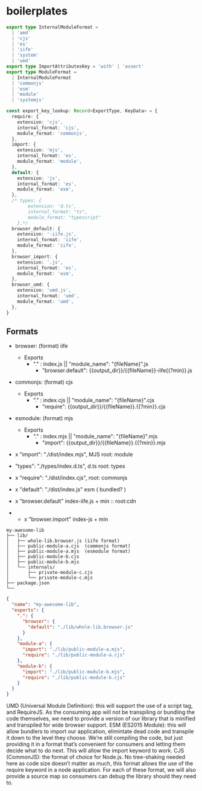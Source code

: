 # boilerplates

```ts
export type InternalModuleFormat =
  | 'amd'
  | 'cjs'
  | 'es'
  | 'iife'
  | 'system'
  | 'umd'
export type ImportAttributesKey = 'with' | 'assert'
export type ModuleFormat =
  | InternalModuleFormat
  | 'commonjs'
  | 'esm'
  | 'module'
  | 'systemjs'
```

```ts
const export_key_lookup: Record<ExportType, KeyData> = {
  require: {
    extension: 'cjs',
    internal_format: 'cjs',
    module_format: 'commonjs',
  },
  import: {
    extension: 'mjs',
    internal_format: 'es',
    module_format: 'module',
  },
  default: {
    extension: 'js',
    internal_format: 'es',
    module_format: 'esm',
  },
  /* types: {
        extension: 'd.ts',
        internal_format: "ts",
        module_format: "typescript"
    },*/
  browser_default: {
    extension: '-iife.js',
    internal_format: 'iife',
    module_format: 'iife',
  },
  browser_import: {
    extension: '.js',
    internal_format: 'es',
    module_format: 'esm',
  },
  browser_umd: {
    extension: 'umd.js',
    internal_format: 'umd',
    module_format: 'umd',
  },
}
```

## Formats

- browser: (format) iife
  - Exports
    - "." : index.js || "module_name": "{fileName}".js
      - "browser.default": {{output_dir}}/{{fileName}}-iife{{?min}}.js
- commonjs: (format) cjs

  - Exports
    - "." : index.cjs || "module_name": "{fileName}".cjs
      - "require": {{output_dir}}/{{fileName}}.{{?min}}.cjs

- esmodule: (format) mjs

  - Exports
    - "." : index.mjs || "module_name": "{fileName}".mjs
      - "import": {{output_dir}}/{{fileName}}.{{?min}}.mjs

- x "import": "./dist/index.mjs", MJS root: module
- "types": "./types/index.d.ts", d.ts root: types
- x "require": "./dist/index.cjs", root: commonjs
- x "default": "./dist/index.js" esm ( bundled? )
- x "browser.default" index-iife.js + min :: root:cdn
- - x "browser.import" index-js + min

```shell
my-awesome-lib
├── lib/
│   ├── whole-lib.browser.js (iife format)
│   ├── public-module-a.cjs  (commonjs format)
│   ├── public-module-a.mjs  (esmodule format)
│   ├── public-module-b.cjs
│   ├── public-module-b.mjs
│   └── internals/
│       ├── private-module-c.cjs
│       └── private-module-c.mjs
├── package.json
└──
```

```json
{
  "name": "my-awesome-lib",
  "exports": {
    ".": {
      "browser": {
        "default": "./lib/whole-lib.browser.js"
      }
    },
    "module-a": {
      "import": "./lib/public-module-a.mjs",
      "require": "./lib/public-module-a.cjs"
    },
    "module-b": {
      "import": "./lib/public-module-b.mjs",
      "require": "./lib/public-module-b.cjs"
    }
  }
}
```

UMD (Universal Module Definition): this will support the use of a script tag,
and RequireJS. As the consuming app will not be transpiling or bundling the code
themselves, we need to provide a version of our library that is minified and
transpiled for wide browser support. ESM (ES2015 Module): this will allow
bundlers to import our application, elimintate dead code and transpile it down
to the level they choose. We’re still compiling the code, but just providing it
in a format that’s convenient for consumers and letting them decide what to do
next. This will allow the import keyword to work. CJS (CommonJS): the format of
choice for Node.js. No tree-shaking needed here as code size doesn’t matter as
much, this format allows the use of the require keyword in a node application.
For each of these format, we will also provide a source map so consumers can
debug the library should they need to.
